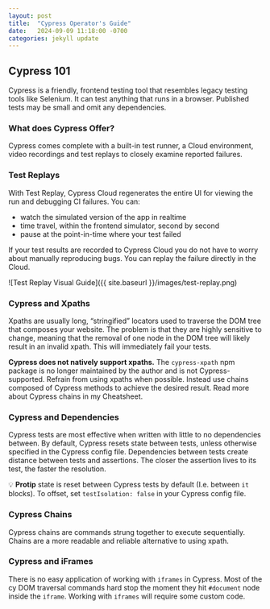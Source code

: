 ```yaml
---
layout: post
title:  "Cypress Operator's Guide"
date:   2024-09-09 11:18:00 -0700
categories: jekyll update
---
```


## Cypress 101
Cypress is a friendly, frontend testing tool that resembles legacy testing tools like Selenium. It can test anything that runs in a browser. Published tests may be small and omit any dependencies.

### What does Cypress Offer?
Cypress comes complete with a built-in test runner, a Cloud environment, video recordings and test replays to closely examine reported failures.

### Test Replays
With Test Replay, Cypress Cloud regenerates the entire UI for viewing the run and debugging CI failures. You can:
- watch the simulated version of the app in realtime
- time travel, within the frontend simulator, second by second
- pause at the point-in-time where your test failed

If your test results are recorded to Cypress Cloud you do not have to worry about manually reproducing bugs. You can replay the failure directly in the Cloud.

![Test Replay Visual Guide]({{ site.baseurl }}/images/test-replay.png)

### Cypress and Xpaths
Xpaths are usually long, “stringified” locators used to traverse the DOM tree that composes your website. The problem is that they are highly sensitive to change, meaning that the removal of one node in the DOM tree will likely result in an invalid xpath. This will immediately fail your tests.

**Cypress does not natively support xpaths.** The `cypress-xpath` npm package is no longer maintained by the author and is not Cypress-supported.
Refrain from using xpaths when possible.
Instead use chains composed of Cypress methods to achieve the desired result. Read more about Cypress chains in my Cheatsheet.

### Cypress and Dependencies
Cypress tests are most effective when written with little to no dependencies between. By default, Cypress resets state between tests, unless otherwise specified in the Cypress config file. Dependencies between tests create distance between tests and assertions. The closer the assertion lives to its test, the faster the resolution.

💡 **Protip** state is reset between Cypress tests by default (I.e. between `it` blocks). To offset, set `testIsolation: false` in your Cypress config file.

### Cypress Chains
Cypress chains are commands strung together to execute sequentially. Chains are a more readable and reliable alternative to using xpath.

### Cypress and iFrames
There is no easy application of working with `iframes` in Cypress. Most of the cy DOM traversal commands hard stop the moment they hit `#document` node inside the `iframe`. Working with `iframes` will require some custom code.
